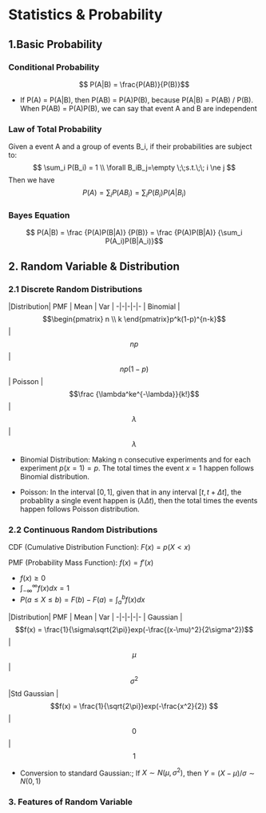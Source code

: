 <script type="text/javascript" src="https://cdn.mathjax.org/mathjax/latest/MathJax.js?config=TeX-AMS_HTML"></script>

# Statistics & Probability
## 1.Basic Probability

### Conditional Probability
$$ P(A|B) = \frac{P(AB)}{P(B)}$$

- If P(A) = P(A|B), then P(AB) = P(A)P(B), because P(A|B) = P(AB) / P(B). When P(AB) = P(A)P(B), we can say that event A and B are independent

### Law of Total Probability
Given a event A and a group of events B_i, if their probabilities are subject to:
$$	\sum_i P(B_i) = 1 \\ \forall B_iB_j=\empty \;\;s.t.\;\; i \ne j $$ 
Then we have 
$$ P(A) = \sum_i P(AB_i) = \sum_iP(B_i)P(A|B_i)$$

### Bayes Equation
$$ P(A|B) = \frac {P(A)P(B|A)} {P(B)} = \frac {P(A)P(B|A)} {\sum_i P(A_i)P(B|A_i)}$$

## 2. Random Variable & Distribution
### 2.1 Discrete Random Distributions
|Distribution| PMF | Mean | Var | 
-|-|-|-|-
| Binomial | $$\begin{pmatrix} n \\ k \end{pmatrix}p^k(1-p)^{n-k}$$ | $$np$$ | $$np(1-p)$$ 
| Poisson | $$\frac {\lambda^ke^{-\lambda}}{k!}$$ | $$\lambda$$ | $$\lambda$$


- Binomial Distribution: Making n consecutive experiments and for each experiment $p(x=1)=p$. The total times the event $x=1$ happen follows Binomial distribution.

- Poisson: In the interval $[0, 1]$, given that in any interval $[t, t+\Delta t]$, the probablity a single event happen is $(\lambda\Delta t)$, then the total times the events happen follows Poisson distribution.

### 2.2 Continuous Random Distributions
CDF (Cumulative Distribution Function): $F(x) = p(X<x)$

PMF (Probability Mass Function): $f(x) = f'(x)$
- $f(x)\ge0$
- $\int_{-\infty}^{\infty}f(x)dx=1$
- $P(a \le X \le b) = F(b) - F(a) = \int_a^bf(x)dx$

|Distribution| PMF | Mean | Var | 
-|-|-|-|-
| Gaussian | $$f(x) = \frac{1}{\sigma\sqrt{2\pi}}exp(-\frac{(x-\mu)^2}{2\sigma^2})$$ | $$\mu$$ | $$\sigma^2$$
|Std Gaussian | $$f(x) = \frac{1}{\sqrt{2\pi}}exp(-\frac{x^2}{2}) $$ | $$0$$ | $$1$$

- Conversion to standard Gaussian:; If $X \sim N(\mu, \sigma^2)$, then $Y=(X-\mu)/\sigma \sim N(0,1)$
 
### 3. Features of Random Variable
####
<!--stackedit_data:
eyJoaXN0b3J5IjpbLTE5MTk5MDUyOSwtNTUzODk3OTIxLDEyMz
MxMzEzMjQsLTExMDYzMDUyNjAsMTk1NjM3MzUxLDE1MTAwNjA2
MDAsMTY0MDk0ODg3MywxMzM0MjAwOTU3LDE4NTc5NTQ2NDQsMT
I2MjU2ODYzMCwtMTQ1Mzk5OTc0NCwxMjk4MTAxOTI0LDExNTY3
NzU3MDYsMjA2MjI5MzA2OSwzMjc5NTI4NzUsLTE0MTIzNDYyOT
QsLTE2NjM1NzE5OTQsMjQ3MzgyNjU3LC00NjAxOTkwNDIsMTc3
MDU5MzA1XX0=
-->